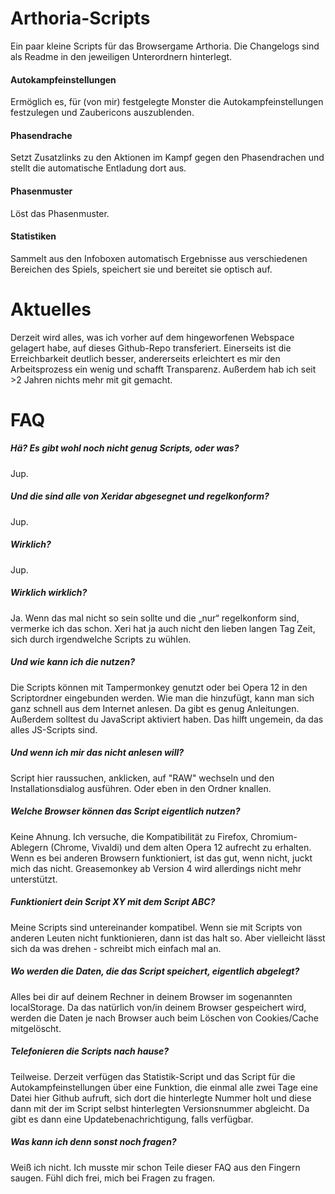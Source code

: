 # Arthoria-Scripts
Ein paar kleine Scripts für das Browsergame Arthoria.
Die Changelogs sind als Readme in den jeweiligen Unterordnern hinterlegt.
#### Autokampfeinstellungen
Ermöglich es, für (von mir) festgelegte Monster die Autokampfeinstellungen festzulegen und Zaubericons auszublenden.
#### Phasendrache
Setzt Zusatzlinks zu den Aktionen im Kampf gegen den Phasendrachen und stellt die automatische Entladung dort aus.
#### Phasenmuster
Löst das Phasenmuster.
#### Statistiken
Sammelt aus den Infoboxen automatisch Ergebnisse aus verschiedenen Bereichen des Spiels, speichert sie und bereitet sie optisch auf.

# Aktuelles
Derzeit wird alles, was ich vorher auf dem hingeworfenen Webspace gelagert habe, auf dieses Github-Repo transferiert. Einerseits ist die Erreichbarkeit deutlich besser, andererseits erleichtert es mir den Arbeitsprozess ein wenig und schafft Transparenz.
Außerdem hab ich seit >2 Jahren nichts mehr mit git gemacht.

# FAQ
##### Hä? Es gibt wohl noch nicht genug Scripts, oder was?
Jup.

##### Und die sind alle von Xeridar abgesegnet und regelkonform?
Jup.

##### Wirklich?
Jup.

##### Wirklich wirklich?
Ja. Wenn das mal nicht so sein sollte und die „nur“ regelkonform sind, vermerke ich das schon. Xeri hat ja auch nicht den lieben langen Tag Zeit, sich durch irgendwelche Scripts zu wühlen.

##### Und wie kann ich die nutzen?
Die Scripts können mit Tampermonkey genutzt oder bei Opera 12 in den Scriptordner eingebunden werden. Wie man die hinzufügt, kann man sich ganz schnell aus dem Internet anlesen. Da gibt es genug Anleitungen.
Außerdem solltest du JavaScript aktiviert haben. Das hilft ungemein, da das alles JS-Scripts sind.

##### Und wenn ich mir das nicht anlesen will?
Script hier raussuchen, anklicken, auf "RAW" wechseln und den Installationsdialog ausführen. Oder eben in den Ordner knallen.

##### Welche Browser können das Script eigentlich nutzen?
Keine Ahnung. Ich versuche, die Kompatibilität zu Firefox, Chromium-Ablegern (Chrome, Vivaldi) und dem alten Opera 12 aufrecht zu erhalten. Wenn es bei anderen Browsern funktioniert, ist das gut, wenn nicht, juckt mich das nicht.
Greasemonkey ab Version 4 wird allerdings nicht mehr unterstützt.

##### Funktioniert dein Script XY mit dem Script ABC?
Meine Scripts sind untereinander kompatibel. Wenn sie mit Scripts von anderen Leuten nicht funktionieren, dann ist das halt so. Aber vielleicht lässt sich da was drehen - schreibt mich einfach mal an.

##### Wo werden die Daten, die das Script speichert, eigentlich abgelegt?
Alles bei dir auf deinem Rechner in deinem Browser im sogenannten localStorage. Da das natürlich von/in deinem Browser gespeichert wird, werden die Daten je nach Browser auch beim Löschen von Cookies/Cache mitgelöscht.

##### Telefonieren die Scripts nach hause?
Teilweise. Derzeit verfügen das Statistik-Script und das Script für die Autokampfeinstellungen über eine Funktion, die einmal alle zwei Tage eine Datei hier Github aufruft, sich dort die hinterlegte Nummer holt und diese dann mit der im Script selbst hinterlegten Versionsnummer abgleicht. Da gibt es dann eine Updatebenachrichtigung, falls verfügbar.

##### Was kann ich denn sonst noch fragen?
Weiß ich nicht. Ich musste mir schon Teile dieser FAQ aus den Fingern saugen. Fühl dich frei, mich bei Fragen zu fragen.
